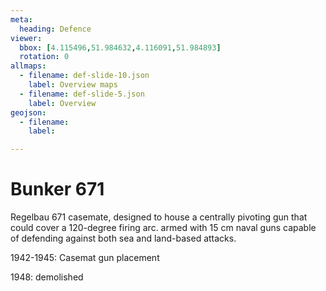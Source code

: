 ```yaml
---
meta:
  heading: Defence
viewer:
  bbox: [4.115496,51.984632,4.116091,51.984893]
  rotation: 0
allmaps:
  - filename: def-slide-10.json
    label: Overview maps
  - filename: def-slide-5.json
    label: Overview
geojson:
  - filename: 
    label:

---
```


# Bunker 671

Regelbau 671 casemate, designed to house a centrally pivoting gun that could cover a 120-degree firing arc. armed with 15 cm naval guns capable of defending against both sea and land-based attacks.

1942-1945: Casemat gun placement

1948: demolished 